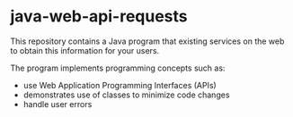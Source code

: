 # java-web-api-requests

This repository contains a Java program that existing services on the web to obtain this information for your users.

The program implements programming concepts such as:
- use Web Application Programming Interfaces (APIs)
- demonstrates use of classes to minimize code changes
- handle user errors
